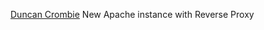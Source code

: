 
[Duncan Crombie](http://www.the-art-of-web.com/system/apache-reverse-proxy/)
New Apache instance with Reverse Proxy
